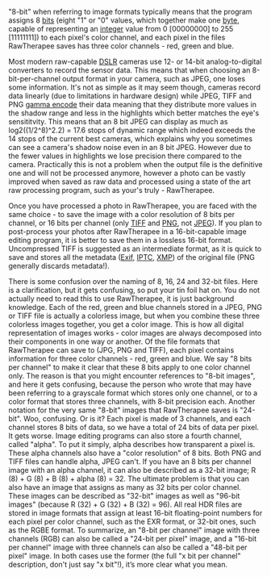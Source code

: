 "8-bit" when referring to image formats typically means that the program
assigns 8 [bits](https://en.wikipedia.org/wiki/Bit) (eight "1" or "0"
values, which together make one
[byte](https://en.wikipedia.org/wiki/Byte), capable of representing an
[integer](https://en.wikipedia.org/wiki/Integer) value from 0
\[00000000\] to 255 \[11111111\]) to each pixel's color channel, and
each pixel in the files RawTherapee saves has three color channels -
red, green and blue.

Most modern raw-capable [DSLR](https://en.wikipedia.org/wiki/DSLR)
cameras use 12- or 14-bit analog-to-digital converters to record the
sensor data. This means that when choosing an 8-bit-per-channel output
format in your camera, such as JPEG, one loses some information. It's
not as simple as it may seem though, cameras record data linearly (due
to limitations in hardware design) while JPEG, TIFF and PNG [gamma
encode](https://en.wikipedia.org/wiki/Gamma_correction) their data
meaning that they distribute more values in the shadow range and less in
the highlights which better matches the eye's sensititvity. This means
that an 8 bit JPEG can display as much as log2((1/2^8)^2.2) = 17.6 stops
of dynamic range which indeed exceeds the 14 stops of the current best
cameras, which explains why you sometimes can see a camera's shadow
noise even in an 8 bit JPEG. However due to the fewer values in
highlights we lose precision there compared to the camera. Practically
this is not a problem when the output file is the definitive one and
will not be processed anymore, however a photo can be vastly improved
when saved as raw data and processed using a state of the art raw
processing program, such as your's truly - RawTherapee.

Once you have processed a photo in RawTherapee, you are faced with the
same choice - to save the image with a color resolution of 8 bits per
channel, or 16 bits per channel (only
[TIFF](https://en.wikipedia.org/wiki/TIFF) and
[PNG](https://en.wikipedia.org/wiki/Portable_Network_Graphics), not
[JPEG](https://en.wikipedia.org/wiki/JPEG)). If you plan to post-process
your photos after RawTherapee in a 16-bit-capable image editing program,
it is better to save them in a lossless 16-bit format. Uncompressed TIFF
is suggested as an intermediate format, as it is quick to save and
stores all the metadata ([Exif](https://en.wikipedia.org/wiki/Exif),
[IPTC](https://en.wikipedia.org/wiki/IPTC_Information_Interchange_Model),
[XMP](https://en.wikipedia.org/wiki/Extensible_Metadata_Platform)) of
the original file (PNG generally discards metadata!).

There is some confusion over the naming of 8, 16, 24 and 32-bit files.
Here is a clarification, but it gets confusing, so put your tin foil hat
on. You do not actually need to read this to use RawTherapee, it is just
background knowledge. Each of the red, green and blue channels stored in
a JPEG, PNG or TIFF file is actually a colorless image, but when you
combine these three colorless images together, you get a color image.
This is how all digital representation of images works - color images
are always decomposed into their components in one way or another. Of
the file formats that RawTherapee can save to (JPG, PNG and TIFF), each
pixel contains information for three color channels - red, green and
blue. We say "8 bits per channel" to make it clear that these 8 bits
apply to one color channel only. The reason is that you might encounter
references to "8-bit images", and here it gets confusing, because the
person who wrote that may have been referring to a grayscale format
which stores only one channel, or to a color format that stores three
channels, with 8-bit precision each. Another notation for the very same
"8-bit" images that RawTherapee saves is "24-bit". Woo, confusing. Or is
it? Each pixel is made of 3 channels, and each channel stores 8 bits of
data, so we have a total of 24 bits of data per pixel. It gets worse.
Image editing programs can also store a fourth channel, called "alpha".
To put it simply, alpha describes how transparent a pixel is. These
alpha channels also have a "color resolution" of 8 bits. Both PNG and
TIFF files can handle alpha, JPEG can't. If you have an 8 bits per
channel image with an alpha channel, it can also be described as a
32-bit image; R (8) + G (8) + B (8) + alpha (8) = 32. The ultimate
problem is that you can also have an image that assigns as many as 32
bits per color channel. These images can be described as "32-bit" images
as well as "96-bit images" (because R (32) + G (32) + B (32) = 96). All
real HDR files are stored in image formats that assign at least 16-bit
floating-point numbers for each pixel per color channel, such as the EXR
format, or 32-bit ones, such as the RGBE format. To summarize, an "8-bit
per channel" image with three channels (RGB) can also be called a
"24-bit per pixel" image, and a "16-bit per channel" image with three
channels can also be called a "48-bit per pixel" image. In both cases
use the former (the full "x bit per channel" description, don't just say
"x bit"!), it’s more clear what you mean.